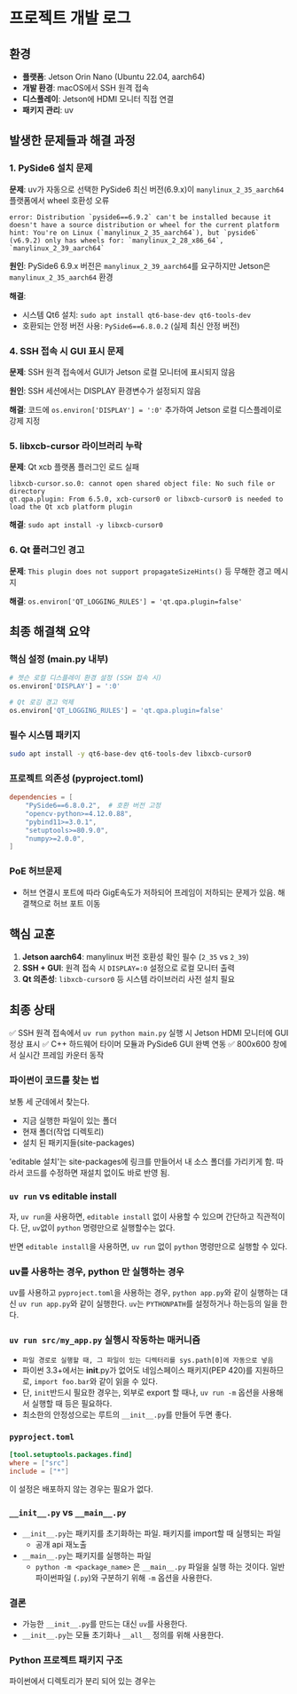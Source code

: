 # 프로젝트 개발 로그

## 환경

- **플랫폼**: Jetson Orin Nano (Ubuntu 22.04, aarch64)
- **개발 환경**: macOS에서 SSH 원격 접속
- **디스플레이**: Jetson에 HDMI 모니터 직접 연결
- **패키지 관리**: uv

## 발생한 문제들과 해결 과정

### 1. PySide6 설치 문제

**문제**: uv가 자동으로 선택한 PySide6 최신 버전(6.9.x)이 `manylinux_2_35_aarch64` 플랫폼에서 wheel 호환성 오류

```
error: Distribution `pyside6==6.9.2` can't be installed because it doesn't have a source distribution or wheel for the current platform
hint: You're on Linux (`manylinux_2_35_aarch64`), but `pyside6` (v6.9.2) only has wheels for: `manylinux_2_28_x86_64`, `manylinux_2_39_aarch64`
```

**원인**: PySide6 6.9.x 버전은 `manylinux_2_39_aarch64`를 요구하지만 Jetson은 `manylinux_2_35_aarch64` 환경

**해결**:

- 시스템 Qt6 설치: `sudo apt install qt6-base-dev qt6-tools-dev`
- 호환되는 안정 버전 사용: `PySide6==6.8.0.2` (실제 최신 안정 버전)

### 4. SSH 접속 시 GUI 표시 문제

**문제**: SSH 원격 접속에서 GUI가 Jetson 로컬 모니터에 표시되지 않음

**원인**: SSH 세션에서는 DISPLAY 환경변수가 설정되지 않음

**해결**: 코드에 `os.environ['DISPLAY'] = ':0'` 추가하여 Jetson 로컬 디스플레이로 강제 지정

### 5. libxcb-cursor 라이브러리 누락

**문제**: Qt xcb 플랫폼 플러그인 로드 실패

```
libxcb-cursor.so.0: cannot open shared object file: No such file or directory
qt.qpa.plugin: From 6.5.0, xcb-cursor0 or libxcb-cursor0 is needed to load the Qt xcb platform plugin
```

**해결**: `sudo apt install -y libxcb-cursor0`

### 6. Qt 플러그인 경고

**문제**: `This plugin does not support propagateSizeHints()` 등 무해한 경고 메시지

**해결**: `os.environ['QT_LOGGING_RULES'] = 'qt.qpa.plugin=false'`

## 최종 해결책 요약

### 핵심 설정 (main.py 내부)

```python
# 젯슨 로컬 디스플레이 환경 설정 (SSH 접속 시)
os.environ['DISPLAY'] = ':0'

# Qt 로깅 경고 억제
os.environ['QT_LOGGING_RULES'] = 'qt.qpa.plugin=false'
```

### 필수 시스템 패키지

```bash
sudo apt install -y qt6-base-dev qt6-tools-dev libxcb-cursor0
```

### 프로젝트 의존성 (pyproject.toml)

```toml
dependencies = [
    "PySide6==6.8.0.2",  # 호환 버전 고정
    "opencv-python>=4.12.0.88",
    "pybind11>=3.0.1",
    "setuptools>=80.9.0",
    "numpy>=2.0.0",
]
```

### PoE 허브문제

- 허브 연결시 포트에 따라 GigE속도가 저하되어 프레임이 저하되는 문제가 있음. 해결책으로 허브 포트 이동

## 핵심 교훈

1. **Jetson aarch64**: manylinux 버전 호환성 확인 필수 (`2_35` vs `2_39`)
2. **SSH + GUI**: 원격 접속 시 `DISPLAY=:0` 설정으로 로컬 모니터 출력
3. **Qt 의존성**: `libxcb-cursor0` 등 시스템 라이브러리 사전 설치 필요

## 최종 상태

✅ SSH 원격 접속에서 `uv run python main.py` 실행 시 Jetson HDMI 모니터에 GUI 정상 표시
✅ C++ 하드웨어 타이머 모듈과 PySide6 GUI 완벽 연동
✅ 800x600 창에서 실시간 프레임 카운터 동작

### 파이썬이 코드를 찾는 법

보통 세 군데에서 찾는다.

- 지금 실행한 파일이 있는 폴더
- 현재 폴더(작업 디렉토리)
- 설치 된 패키지들(site-packages)

'editable 설치'는 site-packages에 링크를 만들어서 내 소스 폴더를 가리키게 함. 따라서 코드를 수정하면 재설치 없이도 바로 반영 됨.

### `uv run` vs editable install

자, `uv run`을 사용하면, `editable install` 없이 사용할 수 있으며 간단하고 직관적이다. 단, `uv`없이 `python` 명령만으로 실행할수는 없다.

반면 `editable install`을 사용하면, `uv run` 없이 `python` 명령만으로 실행할 수 있다.

### uv를 사용하는 경우, python 만 실행하는 경우
uv를 사용하고 `pyproject.toml`을 사용하는 경우, `python app.py`와 같이 실행하는 대신 `uv run app.py`와 같이 실행한다. `uv`는 `PYTHONPATH`를 설정하거나 하는등의 일을 한다. 

### `uv run src/my_app.py` 실행시 작동하는 매커니즘
- `파일 경로로 실행할 때, 그 파일이 있는 디렉터리를 sys.path[0]에 자동으로 넣음`
- 파이썬 3.3+에서는 __init__.py가 없어도 네임스페이스 패키지(PEP 420)를 지원하므로, `import foo.bar`와 같이 읽을 수 있다.
- 단, `init`반드시 필요한 경우는, 외부로 export 할 때나, `uv run -m` 옵션을 사용해서 실행할 때 등은 필요하다.
- 최소한의 안정성으로는 루트의 `__init__.py`를 만들어 두면 좋다.

### `pyproject.toml`

```toml
[tool.setuptools.packages.find]
where = ["src"]
include = ["*"]
```
이 설정은 배포하지 않는 경우는 필요가 없다.

### `__init__.py` vs `__main__.py`

- `__init__.py`는 패키지를 초기화하는 파일. 패키지를 import할 때 실행되는 파일
  - 공개 api 재노출
- `__main__.py`는 패키지를 실행하는 파일
  - `python -m <package_name>` 은 `__main__.py` 파일을 실행 하는 것이다. 일반 파이썬파일 (`.py`)와 구분하기 위해 `-m` 옵션을 사용한다.

### 결론

- 가능한 `__init__.py`를 만드는 대신 `uv`를 사용한다.
- `__init__.py`는 모듈 초기화나 `__all__` 정의를 위해 사용한다.

### Python 프로젝트 패키지 구조

파이썬에서 디렉토리가 분리 되어 있는 경우는
